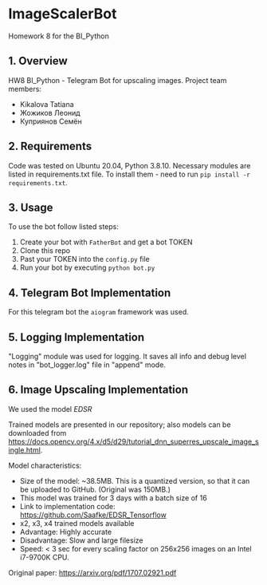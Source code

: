 # ImageScalerBot
Homework 8 for the BI_Python

## 1. Overview

HW8 BI_Python - Telegram Bot for upscaling images.
Project team members:
- Kikalova Tatiana
- Жожиков Леонид
- Куприянов Семён


## 2. Requirements

Code was tested on Ubuntu 20.04, Python 3.8.10.
Necessary modules are listed in requirements.txt file.
To install them - need to run `pip install -r requirements.txt`.

## 3. Usage

To use the bot follow listed steps:
1. Create your bot with `FatherBot` and get a bot TOKEN
1. Clone this repo
1. Past your TOKEN into the `config.py` file
1. Run your bot by executing `python bot.py`

## 4. Telegram Bot Implementation

For this telegram bot the `aiogram` framework was used.

## 5. Logging Implementation

"Logging" module was used for logging.
It saves all info and debug level notes in "bot_logger.log" file in "append" mode.

## 6. Image Upscaling Implementation

We used the model *EDSR*

Trained models are presented in our repository; also models can be downloaded from https://docs.opencv.org/4.x/d5/d29/tutorial_dnn_superres_upscale_image_single.html.

Model characteristics:

- Size of the model: ~38.5MB. This is a quantized version, so that it can be uploaded to GitHub. (Original was 150MB.)
- This model was trained for 3 days with a batch size of 16
- Link to implementation code: https://github.com/Saafke/EDSR_Tensorflow
- x2, x3, x4 trained models available
- Advantage: Highly accurate
- Disadvantage: Slow and large filesize
- Speed: < 3 sec for every scaling factor on 256x256 images on an Intel i7-9700K CPU.

Original paper: https://arxiv.org/pdf/1707.02921.pdf
